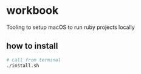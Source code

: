 # workbook
Tooling to setup macOS to run ruby projects locally

## how to install

```bash
# call from terminal
./install.sh
```
